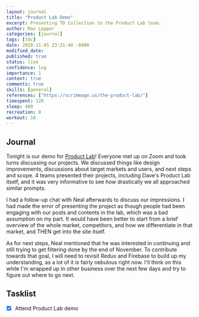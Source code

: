 ```yaml
---
layout: journal
title: "Product Lab Demo"
excerpt: Presenting TD Collection to the Product Lab team.
author: Max Lepper
categories: [journal]
tags: [tdc]
date: 2020-11-05 23:21:40 -0400
modified_date:
published: true
status: live
confidence: log
importance: 1
context: true
comments: true
skills: [general]
references: ["https://scrimmage.us/the-product-lab/"]
timespent: 120
sleep: 400
recreation: 0
workout: 10
---
```


## Journal

Tonight is our demo for [Product Lab]({{page.references[0]}})! Everyone met up on Zoom and took turns discussing our projects. We discussed things like design improvements, discussions about target markets and users, and next steps and scope. 4 teams presented their projects, including Dave's Product Lab itself, and it was very informative to see how drastically we all approached similar prompts.

I had a follow-up chat with Neal afterwards to discuss our impressions. I had made the error of presenting the project as though people had been engaging with our posts and contents in the lab, which was a bad assumption on my part. It would have been better to start from a brief overview of the whole market, competitors, and how we differentiate in that market, and THEN get into the site itself.

As for next steps, Neal mentioned that he was interested in continuing and still trying to get filtering done by the end of November. To contribute towards that goal, I will need to revisit Redux and Firebase to build up my understanding, as a lot of it is fairly nebulous right now. I'll think on this while I'm wrapped up in other business over the next few days and try to figure out where to go next.

## Tasklist

- [x] Attend Product Lab demo